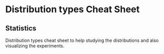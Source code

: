 # Distribution types Cheat Sheet
## Statistics

Distribution types cheat sheet to help studying the distributions and also visualizing the experiments.